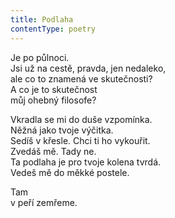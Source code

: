 ```yaml
---
title: Podlaha
contentType: poetry
---
```


<section>

Je po půlnoci.  
Jsi už na cestě, pravda, jen nedaleko,  
ale co to znamená ve skutečnosti?  
A co je to skutečnost  
můj ohebný filosofe?

</section>

<section>

Vkradla se mi do duše vzpomínka.  
Něžná jako tvoje výčitka.  
Sedíš v křesle. Chci ti ho vykouřit.  
Zvedáš mě. Tady ne.  
Ta podlaha je pro tvoje kolena tvrdá.  
Vedeš mě do měkké postele.

</section>

<section>

Tam  
v peří zemřeme.

</section>
